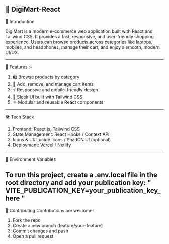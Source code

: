 🛒 DigiMart-React
---------------------------------------------------------------------------------------------------------------------------------------------------------------------------------
📌 Introduction

DigiMart is a modern e-commerce web application built with React and Tailwind CSS. It provides a fast, responsive, and user-friendly shopping experience. Users can browse products across categories like laptops, mobiles, and headphones, manage their cart, and enjoy a smooth, modern UI/UX.

---------------------------------------------------------------------------------------------------------------------------------------------------------------------------------
🚀 Features :-

1) 🛍️ Browse products by category
2) 🛒 Add, remove, and manage cart items
3) ⚡ Responsive and mobile-friendly design
4) 🎨 Sleek UI built with Tailwind CSS
5) ⚛️ Modular and reusable React components

---------------------------------------------------------------------------------------------------------------------------------------------------------------------------------

🛠️ Tech Stack

1) Frontend: React.js, Tailwind CSS
2) State Management: React Hooks / Context API
3) Icons & UI: Lucide Icons / ShadCN UI (optional)
4) Deployment: Vercel / Netlify

---------------------------------------------------------------------------------------------------------------------------------------------------------------------------------

🔑 Environment Variables

To run this project, create a .env.local file in the root directory and add your publication key:
" VITE_PUBLICATION_KEY=your_publication_key_here "
---------------------------------------------------------------------------------------------------------------------------------------------------------------------------------

🤝 Contributing
Contributions are welcome!

1) Fork the repo
2) Create a new branch (feature/your-feature)
3) Commit changes and push
4) Open a pull request
